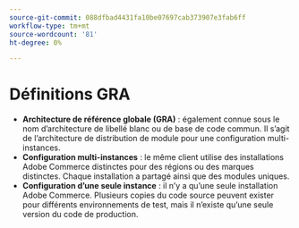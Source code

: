 ```yaml
---
source-git-commit: 088dfbad4431fa10be07697cab373907e3fab6ff
workflow-type: tm+mt
source-wordcount: '81'
ht-degree: 0%

---
```

# Définitions GRA

- **Architecture de référence globale (GRA)** : également connue sous le nom d’architecture de libellé blanc ou de base de code commun. Il s’agit de l’architecture de distribution de module pour une configuration multi-instances.
- **Configuration multi-instances** : le même client utilise des installations Adobe Commerce distinctes pour des régions ou des marques distinctes. Chaque installation a partagé ainsi que des modules uniques.
- **Configuration d’une seule instance** : il n’y a qu’une seule installation Adobe Commerce. Plusieurs copies du code source peuvent exister pour différents environnements de test, mais il n’existe qu’une seule version du code de production.
